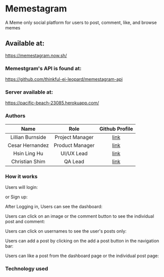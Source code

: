# Memestagram

A Meme only social platform for users to post, comment, like, and browse memes

## Available at:

https://memestagram.now.sh/

### Memestgram's API is found at:

https://github.com/thinkful-ei-leopard/memestagram-api

### Server available at:

https://pacific-beach-23085.herokuapp.com/

### Authors

| Name | Role | Github Profile |
| :-------------: |:-------------:|:-------------:|
| Lillian Burnside | Project Manager | [link](https://github.com/LilyBurnside) |
| Cesar Hernandez | Product Manager | [link](https://github.com/Poden) |
| Hsin Ling Hu | UI/UX Lead | [link](https://github.com/hsinlinghu1101) |
| Christian Shim | QA Lead | [link](https://github.com/shimmy77) |

### How it works

Users will login:

or Sign up:

After Logging in, Users can see the dashboard:

Users can click on an image or the comment button to see the individual post and comment:

Users can click on usernames to see the user's posts only:

Users can add a post by clicking on the add a post button in the navigation bar:

Users can like a post from the dashboard page or the individual post page:

### Technology used




